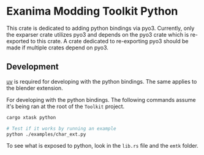 # Exanima Modding Toolkit Python

This crate is dedicated to adding python bindings via pyo3. Currently, only the
exparser crate utilizes pyo3 and depends on the pyo3 crate which is re-exported
to this crate. A crate dedicated to re-exporting pyo3 should be made if multiple
crates depend on pyo3.

## Development

[uv](https://github.com/astral-sh/uv) is required for developing with the python bindings.
The same applies to the blender extension.

For developing with the python bindings. The following commands assume it's being ran
at the root of the `Toolkit` project.

```bash
cargo xtask python

# Test if it works by running an example
python ./examples/char_ext.py
```

To see what is exposed to python, look in the `lib.rs` file and the `emtk` folder.
